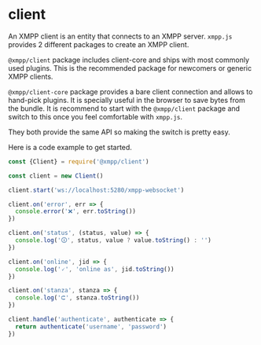 # client

An XMPP client is an entity that connects to an XMPP server. `xmpp.js` provides 2 different packages to create an XMPP client.

`@xmpp/client` package includes client-core and ships with most commonly used plugins. This is the recommended package for newcomers or generic XMPP clients.

`@xmpp/client-core` package provides a bare client connection and allows to hand-pick plugins. It is specially useful in the browser to save bytes from the bundle. It is recommend to start with the `@xmpp/client` package and switch to this once you feel comfortable with `xmpp.js`.

They both provide the same API so making the switch is pretty easy.

Here is a code example to get started.

```js
const {Client} = require('@xmpp/client')

const client = new Client()

client.start('ws://localhost:5280/xmpp-websocket')

client.on('error', err => {
  console.error('❌', err.toString())
})

client.on('status', (status, value) => {
  console.log('🛈', status, value ? value.toString() : '')
})

client.on('online', jid => {
  console.log('🗸', 'online as', jid.toString())
})

client.on('stanza', stanza => {
  console.log('⮈', stanza.toString())
})

client.handle('authenticate', authenticate => {
  return authenticate('username', 'password')
})
```
